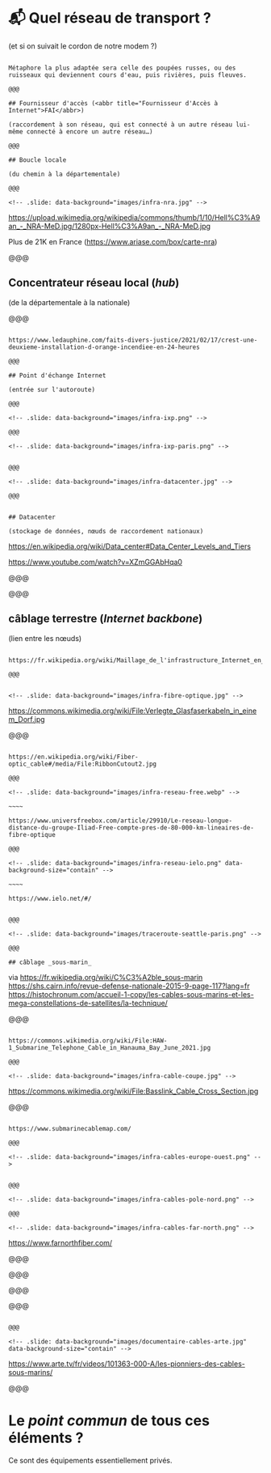 <!-- .slide: data-background="images/serre-des-comilles.jpg"  data-state="background-dark" id="infrastructure" -->

# 📬 Quel réseau de transport ?

(et si on suivait le cordon de notre modem ?)

~~~~

Métaphore la plus adaptée sera celle des poupées russes, ou des ruisseaux qui deviennent cours d'eau, puis rivières, puis fleuves.

@@@

## Fournisseur d'accès (<abbr title="Fournisseur d'Accès à Internet">FAI</abbr>)

(raccordement à son réseau, qui est connecté à un autre réseau lui-même connecté à encore un autre réseau…)

@@@

## Boucle locale

(du chemin à la départementale)

@@@

<!-- .slide: data-background="images/infra-nra.jpg" -->

~~~~

https://upload.wikimedia.org/wikipedia/commons/thumb/1/10/Hell%C3%A9an_-_NRA-MeD.jpg/1280px-Hell%C3%A9an_-_NRA-MeD.jpg

Plus de 21K en France (https://www.ariase.com/box/carte-nra)


@@@

## Concentrateur réseau local (_hub_)

(de la départementale à la nationale)

@@@

<!-- .slide: data-background="images/infra-nra-crest.jpg" -->

~~~~ 

https://www.ledauphine.com/faits-divers-justice/2021/02/17/crest-une-deuxieme-installation-d-orange-incendiee-en-24-heures

@@@

## Point d'échange Internet

(entrée sur l'autoroute)

@@@

<!-- .slide: data-background="images/infra-ixp.png" -->

@@@

<!-- .slide: data-background="images/infra-ixp-paris.png" -->


@@@

<!-- .slide: data-background="images/infra-datacenter.jpg" -->

@@@


## Datacenter

(stockage de données, nœuds de raccordement nationaux)

~~~~~

https://en.wikipedia.org/wiki/Data_center#Data_Center_Levels_and_Tiers

https://www.youtube.com/watch?v=XZmGGAbHqa0

@@@

<!-- .slide: data-background="images/infra-datacenter-inside.jpg" -->

@@@

## câblage terrestre (_Internet backbone_)

(lien entre les nœuds)

~~~~

https://fr.wikipedia.org/wiki/Maillage_de_l'infrastructure_Internet_en_France

@@@


<!-- .slide: data-background="images/infra-fibre-optique.jpg" -->

~~~~

https://commons.wikimedia.org/wiki/File:Verlegte_Glasfaserkabeln_in_einem_Dorf.jpg


@@@

<!-- .slide: data-background="images/infra-fibre-optique-detail.jpg" -->

~~~~

https://en.wikipedia.org/wiki/Fiber-optic_cable#/media/File:RibbonCutout2.jpg

@@@

<!-- .slide: data-background="images/infra-reseau-free.webp" -->

~~~~ 

https://www.universfreebox.com/article/29910/Le-reseau-longue-distance-du-groupe-Iliad-Free-compte-pres-de-80-000-km-lineaires-de-fibre-optique

@@@

<!-- .slide: data-background="images/infra-reseau-ielo.png" data-background-size="contain" -->

~~~~ 

https://www.ielo.net/#/


@@@

<!-- .slide: data-background="images/traceroute-seattle-paris.png" -->

@@@

## câblage _sous-marin_

~~~~

via https://fr.wikipedia.org/wiki/C%C3%A2ble_sous-marin
https://shs.cairn.info/revue-defense-nationale-2015-9-page-117?lang=fr
https://histochronum.com/accueil-1-copy/les-cables-sous-marins-et-les-mega-constellations-de-satellites/la-technique/

@@@

<!-- .slide: data-background="images/infra-cable.jpg" -->

~~~~

https://commons.wikimedia.org/wiki/File:HAW-1_Submarine_Telephone_Cable_in_Hanauma_Bay_June_2021.jpg

@@@

<!-- .slide: data-background="images/infra-cable-coupe.jpg" -->

~~~~

https://commons.wikimedia.org/wiki/File:Basslink_Cable_Cross_Section.jpg

@@@

<!-- .slide: data-background="images/infra-cables-monde.png" -->

~~~~

https://www.submarinecablemap.com/

@@@

<!-- .slide: data-background="images/infra-cables-europe-ouest.png" -->


@@@

<!-- .slide: data-background="images/infra-cables-pole-nord.png" -->

@@@

<!-- .slide: data-background="images/infra-cables-far-north.png" -->

~~~~

https://www.farnorthfiber.com/

@@@

<!-- .slide: data-background="images/infra-cables-dunant.png" -->

@@@

<!-- .slide: data-background="images/infra-cables-monde.png" -->

@@@

<!-- .slide: data-background="images/infra-cables-monde-google.png" -->

@@@

<!-- .slide: data-background="images/documentaire-cables-verge.jpg" -->

~~~~

@@@

<!-- .slide: data-background="images/documentaire-cables-arte.jpg" data-background-size="contain" -->

~~~~

https://www.arte.tv/fr/videos/101363-000-A/les-pionniers-des-cables-sous-marins/

@@@

# Le _point commun_ de tous ces éléments ?

Ce sont des équipements essentiellement privés.<!-- .element: class="fragment" -->
